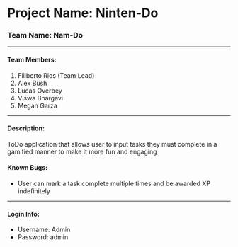 # Project Name: Ninten-Do
<h3>Team Name: Nam-Do</h3>

<hr>

<h4>Team Members:</h4>
<ol>
  <li>Filiberto Rios (Team Lead)</li>
  <li>Alex Bush</li>
  <li>Lucas Overbey</li>
  <li>Viswa Bhargavi</li>
  <li>Megan Garza</li>
</ol>

<hr>

<h4>Description:</h4>
<p>ToDo application that allows user to input tasks they must complete in a gamified manner to make it more fun and engaging</p>

<h4>Known Bugs:</h4>
<ul>
  <li>User can mark a task complete multiple times and be awarded XP indefinitely</li>
</ul>

<hr>

<h4>Login Info:</h4>
<ul>
  <li>Username: Admin</li>
  <li>Password: admin</li>
</ul>
